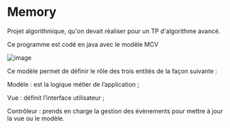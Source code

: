 # Memory

Projet algorithmique, qu'on devait réaliser pour un TP d'algorithme avancé.

Ce programme est codé en java avec le modèle MCV

![image](https://user-images.githubusercontent.com/71151090/158854916-826c1280-b274-49b9-a195-fdc86851da9f.png)

Ce modèle permet de définir le rôle des trois entités de la façon suivante :

Modèle : est la logique métier de l’application ;

Vue : définit l’interface utilisateur ;

Contrôleur : prends en charge la gestion des évènements pour mettre à jour la vue ou le modèle.
